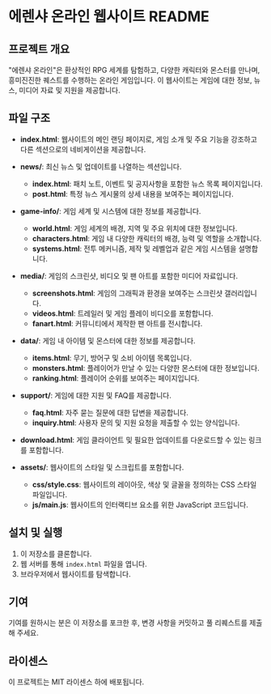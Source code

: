 # 에렌샤 온라인 웹사이트 README

## 프로젝트 개요
"에렌샤 온라인"은 환상적인 RPG 세계를 탐험하고, 다양한 캐릭터와 몬스터를 만나며, 흥미진진한 퀘스트를 수행하는 온라인 게임입니다. 이 웹사이트는 게임에 대한 정보, 뉴스, 미디어 자료 및 지원을 제공합니다.

## 파일 구조
- **index.html**: 웹사이트의 메인 랜딩 페이지로, 게임 소개 및 주요 기능을 강조하고 다른 섹션으로의 네비게이션을 제공합니다.
- **news/**: 최신 뉴스 및 업데이트를 나열하는 섹션입니다.
  - **index.html**: 패치 노트, 이벤트 및 공지사항을 포함한 뉴스 목록 페이지입니다.
  - **post.html**: 특정 뉴스 게시물의 상세 내용을 보여주는 페이지입니다.
  
- **game-info/**: 게임 세계 및 시스템에 대한 정보를 제공합니다.
  - **world.html**: 게임 세계의 배경, 지역 및 주요 위치에 대한 정보입니다.
  - **characters.html**: 게임 내 다양한 캐릭터의 배경, 능력 및 역할을 소개합니다.
  - **systems.html**: 전투 메커니즘, 제작 및 레벨업과 같은 게임 시스템을 설명합니다.
  
- **media/**: 게임의 스크린샷, 비디오 및 팬 아트를 포함한 미디어 자료입니다.
  - **screenshots.html**: 게임의 그래픽과 환경을 보여주는 스크린샷 갤러리입니다.
  - **videos.html**: 트레일러 및 게임 플레이 비디오를 포함합니다.
  - **fanart.html**: 커뮤니티에서 제작한 팬 아트를 전시합니다.
  
- **data/**: 게임 내 아이템 및 몬스터에 대한 정보를 제공합니다.
  - **items.html**: 무기, 방어구 및 소비 아이템 목록입니다.
  - **monsters.html**: 플레이어가 만날 수 있는 다양한 몬스터에 대한 정보입니다.
  - **ranking.html**: 플레이어 순위를 보여주는 페이지입니다.
  
- **support/**: 게임에 대한 지원 및 FAQ를 제공합니다.
  - **faq.html**: 자주 묻는 질문에 대한 답변을 제공합니다.
  - **inquiry.html**: 사용자 문의 및 지원 요청을 제출할 수 있는 양식입니다.
  
- **download.html**: 게임 클라이언트 및 필요한 업데이트를 다운로드할 수 있는 링크를 포함합니다.

- **assets/**: 웹사이트의 스타일 및 스크립트를 포함합니다.
  - **css/style.css**: 웹사이트의 레이아웃, 색상 및 글꼴을 정의하는 CSS 스타일 파일입니다.
  - **js/main.js**: 웹사이트의 인터랙티브 요소를 위한 JavaScript 코드입니다.

## 설치 및 실행
1. 이 저장소를 클론합니다.
2. 웹 서버를 통해 `index.html` 파일을 엽니다.
3. 브라우저에서 웹사이트를 탐색합니다.

## 기여
기여를 원하시는 분은 이 저장소를 포크한 후, 변경 사항을 커밋하고 풀 리퀘스트를 제출해 주세요. 

## 라이센스
이 프로젝트는 MIT 라이센스 하에 배포됩니다.